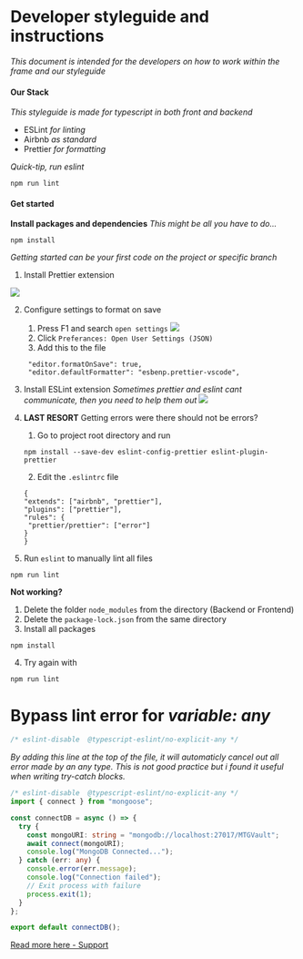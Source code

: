 # Developer styleguide and instructions

_This document is intended for the developers on how to work within the frame and our styleguide_

#### Our Stack

_This styleguide is made for typescript in both front and backend_

- ESLint _for linting_
- Airbnb _as standard_
- Prettier _for formatting_

_Quick-tip, run eslint_

```pwsh
npm run lint
```

#### Get started

**Install packages and dependencies**
_This might be all you have to do..._

```pwsh
npm install
```

_Getting started can be your first code on the project or specific branch_

1. Install Prettier extension

![](https://i.imgur.com/UMkL7s2.png)

2. Configure settings to format on save

   1. Press F1 and search `open settings`
      ![](https://i.imgur.com/Suzm1c6.png)
   2. Click `Preferances: Open User Settings (JSON)`
   3. Add this to the file

   ```pwsh
    "editor.formatOnSave": true,
    "editor.defaultFormatter": "esbenp.prettier-vscode",
   ```

3. Install ESLint extension
   _Sometimes prettier and eslint cant communicate, then you need to help them out_
   ![](https://i.imgur.com/t3HhT4J.png)

4. **LAST RESORT** Getting errors were there should not be errors?

   1. Go to project root directory and run

   ```pwsh
   npm install --save-dev eslint-config-prettier eslint-plugin-prettier
   ```

   2. Edit the `.eslintrc` file

   ```pwsh
   {
   "extends": ["airbnb", "prettier"],
   "plugins": ["prettier"],
   "rules": {
    "prettier/prettier": ["error"]
   }
   }
   ```

5. Run `eslint` to manually lint all files

```pwsh
npm run lint
```

**Not working?**

1. Delete the folder `node_modules` from the directory (Backend or Frontend)
2. Delete the `package-lock.json` from the same directory
3. Install all packages

```pwsh
npm install
```

4. Try again with

```pwsh
npm run lint
```

# Bypass lint error for _variable: any_

```ts
/* eslint-disable  @typescript-eslint/no-explicit-any */
```

_By adding this line at the top of the file, it will automaticly cancel out all error made by an any type. This is not good practice but i found it useful when writing try-catch blocks._

```ts
/* eslint-disable  @typescript-eslint/no-explicit-any */
import { connect } from "mongoose";

const connectDB = async () => {
  try {
    const mongoURI: string = "mongodb://localhost:27017/MTGVault";
    await connect(mongoURI);
    console.log("MongoDB Connected...");
  } catch (err: any) {
    console.error(err.message);
    console.log("Connection failed");
    // Exit process with failure
    process.exit(1);
  }
};

export default connectDB();
```

[Read more here - Support](https://discord.com/channels/1234413826938765422/1239922385554112623/1239923352249040976)
